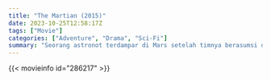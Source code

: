 ```yaml
---
title: "The Martian (2015)"
date: 2023-10-25T12:58:17Z
tags: ["Movie"]
categories: ["Adventure", "Drama", "Sci-Fi"]
summary: "Seorang astronot terdampar di Mars setelah timnya berasumsi dia sudah mati, dan harus mengandalkan kecerdikannya untuk menemukan cara memberi sinyal ke Bumi bahwa dia masih hidup dan dapat bertahan hingga ada kemungkinan penyelamatan."
---
```


<mux-player stream-type="on-demand"
src="https://kp3d-my.sharepoint.com/personal/ryoo_kp3d_onmicrosoft_com/_layouts/15/download.aspx?share=EQo9mvkvi9hCssFYd46zjCoB2fXEfI3Np_FhCtrQaFLfkg" prefer-playback="mse" controls>

</mux-player>


{{< movieinfo id="286217" >}}

<script src="https://cdn.jsdelivr.net/npm/@mux/mux-player"></script>

 <script type="application/ld+json ">
{
"@context": "https://schema.org/",
"@type": "VideoObject",
"name": "The Martian (2015)",
"contentUrl": "https://stream.mux.com/Be02pcEkOrsKvoAw39XAw8epqJxJaJtPl3UVveDQnCP4.m3u8",
"thumbnailUrl": "https://www.themoviedb.org/t/p/original/z7dEefw5mgvYn6N6d6TojTi550s.jpg?width=314&fit_mode=preserve&time=25",
"uploadDate": "2023-10-25T12:58:17Z",
}

</script>